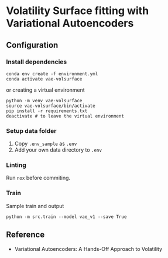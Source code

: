 # Volatility Surface fitting with Variational Autoencoders

## Configuration

### Install dependencies

```shell
conda env create -f environment.yml
conda activate vae-volsurface
```
or creating a virtual environment
```shell
python -m venv vae-volsurface
source vae-volsurface/bin/activate
pip install -r requirements.txt
deactivate # to leave the virtual environment
```


### Setup data folder
1. Copy `.env_sample` as `.env`
2. Add your own data directory to `.env`

### Linting

Run `nox` before commiting.

### Train

Sample train and output
```shell
python -m src.train --model vae_v1 --save True
```



## Reference

- Variational Autoencoders: A Hands-Off Approach to Volatility
